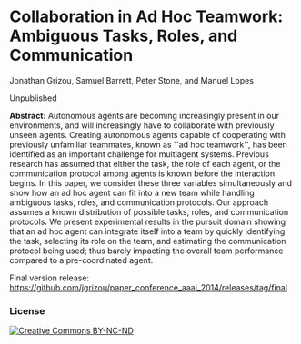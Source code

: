 # Collaboration in Ad Hoc Teamwork: Ambiguous Tasks, Roles, and Communication

Jonathan Grizou,  Samuel Barrett, Peter Stone, and Manuel Lopes

Unpublished

**Abstract:** Autonomous agents are becoming increasingly present in our environments, and will increasingly have to collaborate with previously unseen agents. Creating autonomous agents capable of cooperating with previously unfamiliar teammates, known as ``ad hoc teamwork'', has been identified as an important challenge for multiagent systems. Previous research has assumed that either the task, the role of each agent, or the communication protocol among agents is known before the interaction begins. In this paper, we consider these three variables simultaneously and show how an ad hoc agent can fit into a new team while handling ambiguous tasks, roles, and communication protocols. Our approach assumes a known distribution of possible tasks, roles, and communication protocols. We present experimental results in the pursuit domain showing that an ad hoc agent can integrate itself into a team by quickly identifying the task, selecting its role on the team, and estimating the communication protocol being used; thus barely impacting the overall team performance compared to a pre-coordinated agent.

Final version release: https://github.com/jgrizou/paper_conference_aaai_2014/releases/tag/final

### License

[![Creative Commons BY-NC-ND](https://i.creativecommons.org/l/by-nc-nd/4.0/88x31.png) ](http://creativecommons.org/licenses/by-nc-nd/4.0/)
